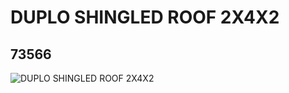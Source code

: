 # DUPLO SHINGLED ROOF 2X4X2
## 73566
![DUPLO SHINGLED ROOF 2X4X2](https://lc-www-live-s.legocdn.com/media/bricks/5/2/4224095.jpg)